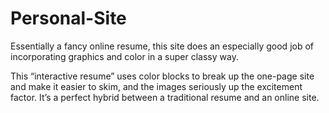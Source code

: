 # Personal-Site

 Essentially a fancy online resume, this site does an especially good job of incorporating graphics and color in a super classy way.
 
 
 This “interactive resume” uses color blocks to break up the one-page site and make it easier to skim, and the images seriously up the excitement factor. 
 It’s a perfect hybrid between a traditional resume and an online site.
